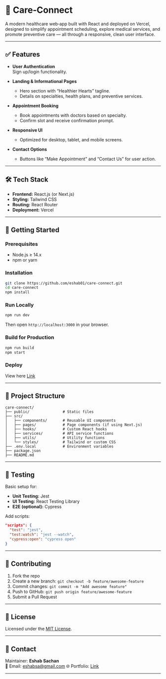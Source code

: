 # 📎 Care‑Connect

A modern healthcare web‑app built with React and deployed on Vercel, designed to simplify appointment scheduling, explore medical services, and promote preventive care — all through a responsive, clean user interface.

---

## ✅ Features

- **User Authentication**  
  Sign up/login functionality.

- **Landing & Informational Pages**  
  - Hero section with “Healthier Hearts” tagline.  
  - Details on specialties, health plans, and preventive services.

- **Appointment Booking**  
  - Book appointments with doctors based on specialty.  
  - Confirm slot and receive confirmation prompt.

- **Responsive UI**  
  - Optimized for desktop, tablet, and mobile screens.

- **Contact Options**  
  - Buttons like “Make Appointment” and “Contact Us” for user action.

---

## 🛠️ Tech Stack

- **Frontend:** React.js (or Next.js)  
- **Styling:** Tailwind CSS  
- **Routing:** React Router
- **Deployment:** Vercel  

---

## 🚀 Getting Started

### Prerequisites

- Node.js ≥ 14.x  
- npm or yarn

### Installation

```bash
git clone https://github.com/eshab01/care-connect.git
cd care-connect
npm install
```

### Run Locally

```bash
npm run dev
```

Then open `http://localhost:3000` in your browser.

### Build for Production

```bash
npm run build
npm start
```

### Deploy

View here [Link](care-connect-blond.vercel.app)

---

## 📁 Project Structure

```
care-connect/
├── public/               # Static files
├── src/
│   ├── components/       # Reusable UI components
│   ├── pages/            # Page components (if using Next.js)
│   ├── hooks/            # Custom React hooks
│   ├── services/         # API service functions
│   ├── utils/            # Utility functions
│   └── styles/           # Tailwind or custom CSS
├── .env.local            # Environment variables
├── package.json
├── README.md
```

---

## 🧪 Testing

Basic setup for:

- **Unit Testing:** Jest  
- **UI Testing:** React Testing Library  
- **E2E (optional):** Cypress

Add scripts:

```json
"scripts": {
  "test": "jest",
  "test:watch": "jest --watch",
  "cypress:open": "cypress open"
}
```

---



## 🧭 Contributing

1. Fork the repo
2. Create a new branch: `git checkout -b feature/awesome-feature`
3. Commit changes: `git commit -m "Add awesome feature"`
4. Push to GitHub: `git push origin feature/awesome-feature`
5. Submit a Pull Request

---

## 📄 License

Licensed under the [MIT License](LICENSE).

---

## 🙋 Contact

Maintainer: **Eshab Sachan**  
📧 Email: eshabsa@gmail.com 
🌐 Portfolio: [Link](netflix-portfolio-iota.vercel.app)

---

